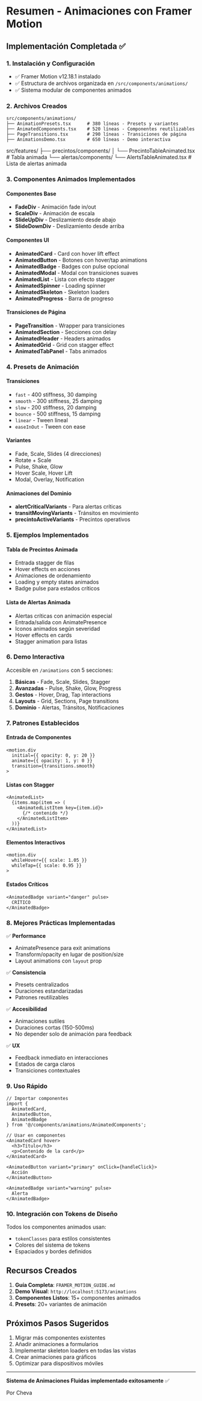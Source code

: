 # Resumen - Animaciones con Framer Motion

## Implementación Completada ✅

### 1. Instalación y Configuración
- ✅ Framer Motion v12.18.1 instalado
- ✅ Estructura de archivos organizada en `/src/components/animations/`
- ✅ Sistema modular de componentes animados

### 2. Archivos Creados

```
src/components/animations/
├── AnimationPresets.tsx      # 380 líneas - Presets y variantes
├── AnimatedComponents.tsx    # 520 líneas - Componentes reutilizables  
├── PageTransitions.tsx       # 290 líneas - Transiciones de página
├── AnimationsDemo.tsx        # 650 líneas - Demo interactiva
```

src/features/
├── precintos/components/
│   └── PrecintoTableAnimated.tsx    # Tabla animada
└── alertas/components/
    └── AlertsTableAnimated.tsx       # Lista de alertas animada

### 3. Componentes Animados Implementados

#### Componentes Base
- **FadeDiv** - Animación fade in/out
- **ScaleDiv** - Animación de escala
- **SlideUpDiv** - Deslizamiento desde abajo
- **SlideDownDiv** - Deslizamiento desde arriba

#### Componentes UI
- **AnimatedCard** - Card con hover lift effect
- **AnimatedButton** - Botones con hover/tap animations
- **AnimatedBadge** - Badges con pulse opcional
- **AnimatedModal** - Modal con transiciones suaves
- **AnimatedList** - Lista con efecto stagger
- **AnimatedSpinner** - Loading spinner
- **AnimatedSkeleton** - Skeleton loaders
- **AnimatedProgress** - Barra de progreso

#### Transiciones de Página
- **PageTransition** - Wrapper para transiciones
- **AnimatedSection** - Secciones con delay
- **AnimatedHeader** - Headers animados
- **AnimatedGrid** - Grid con stagger effect
- **AnimatedTabPanel** - Tabs animados

### 4. Presets de Animación

#### Transiciones
- `fast` - 400 stiffness, 30 damping
- `smooth` - 300 stiffness, 25 damping  
- `slow` - 200 stiffness, 20 damping
- `bounce` - 500 stiffness, 15 damping
- `linear` - Tween lineal
- `easeInOut` - Tween con ease

#### Variantes
- Fade, Scale, Slides (4 direcciones)
- Rotate + Scale
- Pulse, Shake, Glow
- Hover Scale, Hover Lift
- Modal, Overlay, Notification

#### Animaciones del Dominio
- **alertCriticalVariants** - Para alertas críticas
- **transitMovingVariants** - Tránsitos en movimiento
- **precintoActiveVariants** - Precintos operativos

### 5. Ejemplos Implementados

#### Tabla de Precintos Animada
- Entrada stagger de filas
- Hover effects en acciones
- Animaciones de ordenamiento
- Loading y empty states animados
- Badge pulse para estados críticos

#### Lista de Alertas Animada
- Alertas críticas con animación especial
- Entrada/salida con AnimatePresence
- Iconos animados según severidad
- Hover effects en cards
- Stagger animation para listas

### 6. Demo Interactiva

Accesible en `/animations` con 5 secciones:
1. **Básicas** - Fade, Scale, Slides, Stagger
2. **Avanzadas** - Pulse, Shake, Glow, Progress
3. **Gestos** - Hover, Drag, Tap interactions
4. **Layouts** - Grid, Sections, Page transitions
5. **Dominio** - Alertas, Tránsitos, Notificaciones

### 7. Patrones Establecidos

#### Entrada de Componentes
```tsx
<motion.div
  initial={{ opacity: 0, y: 20 }}
  animate={{ opacity: 1, y: 0 }}
  transition={transitions.smooth}
>
```

#### Listas con Stagger
```tsx
<AnimatedList>
  {items.map(item => (
    <AnimatedListItem key={item.id}>
      {/* contenido */}
    </AnimatedListItem>
  ))}
</AnimatedList>
```

#### Elementos Interactivos
```tsx
<motion.div
  whileHover={{ scale: 1.05 }}
  whileTap={{ scale: 0.95 }}
>
```

#### Estados Críticos
```tsx
<AnimatedBadge variant="danger" pulse>
  CRÍTICO
</AnimatedBadge>
```

### 8. Mejores Prácticas Implementadas

✅ **Performance**
- AnimatePresence para exit animations
- Transform/opacity en lugar de position/size
- Layout animations con `layout` prop

✅ **Consistencia**
- Presets centralizados
- Duraciones estandarizadas
- Patrones reutilizables

✅ **Accesibilidad**
- Animaciones sutiles
- Duraciones cortas (150-500ms)
- No depender solo de animación para feedback

✅ **UX**
- Feedback inmediato en interacciones
- Estados de carga claros
- Transiciones contextuales

### 9. Uso Rápido

```tsx
// Importar componentes
import { 
  AnimatedCard, 
  AnimatedButton,
  AnimatedBadge 
} from '@/components/animations/AnimatedComponents';

// Usar en componentes
<AnimatedCard hover>
  <h3>Título</h3>
  <p>Contenido de la card</p>
</AnimatedCard>

<AnimatedButton variant="primary" onClick={handleClick}>
  Acción
</AnimatedButton>

<AnimatedBadge variant="warning" pulse>
  Alerta
</AnimatedBadge>
```

### 10. Integración con Tokens de Diseño

Todos los componentes animados usan:
- `tokenClasses` para estilos consistentes
- Colores del sistema de tokens
- Espaciados y bordes definidos

## Recursos Creados

1. **Guía Completa**: `FRAMER_MOTION_GUIDE.md`
2. **Demo Visual**: `http://localhost:5173/animations`
3. **Componentes Listos**: 15+ componentes animados
4. **Presets**: 20+ variantes de animación

## Próximos Pasos Sugeridos

1. Migrar más componentes existentes
2. Añadir animaciones a formularios
3. Implementar skeleton loaders en todas las vistas
4. Crear animaciones para gráficos
5. Optimizar para dispositivos móviles

---

**Sistema de Animaciones Fluidas implementado exitosamente** ✅

Por Cheva